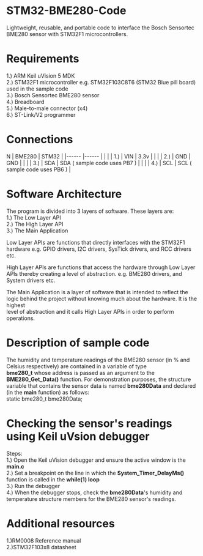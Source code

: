# STM32-BME280-Code
Lightweight, reusable, and portable code to interface the Bosch Sensortec BME280 sensor with STM32F1 microcontrollers.  
# Requirements
1.) ARM Keil uVision 5 MDK  
2.) STM32F1 microcontroller e.g. STM32F103C8T6 (STM32 Blue pill board) used in the sample code    
3.) Bosch Sensortec BME280 sensor  
4.) Breadboard  
5.) Male-to-male connector (x4)  
6.) ST-Link/V2 programmer  
# Connections  


  N   |  BME280     | STM32                           |
      |------       |------                           |
      |             |                                 |
1.)   |   VIN       |  3.3v                           |
      |             |                                 | 
2.)   |   GND       |  GND                            |
      |             |                                 |
3.)   |   SDA       |  SDA ( sample code uses PB7 )   |
      |             |                                 |
4.)   |   SCL       |  SCL ( sample code uses PB6 )   |
# Software Architecture  
The program is divided into 3 layers of software. These layers are:  
1.) The Low Layer API  
2.) The High Layer API  
3.) The Main Application  

Low Layer APIs are functions that directly interfaces with the STM32F1 hardware e.g. GPIO drivers, I2C drivers, SysTick drivers, and RCC drivers etc.  

High Layer APIs are functions that access the hardware through Low Layer APIs thereby creating a level of abstraction. e.g. BME280 drivers, and System drivers etc.

The Main Application is a layer of software that is intended to reflect the logic behind the project without knowing much about the hardware. It is the highest  
level of abstraction and it calls High Layer APIs in order to perform operations.  
# Description of sample code  
The humidity and temperature readings of the BME280 sensor (in % and Celsius respectively) are contained in a variable of type   
**bme280_t** whose address is passed as an argument to the **BME280_Get_Data()** function. For demonstration purposes, the structure variable that contains the sensor data is named **bme280Data** and declared (in the **main** function) as follows:  
    static bme280_t bme280Data;  
 
 # Checking the sensor's readings using Keil uVsion debugger  
 Steps:  
 1.) Open the Keil uVision debugger and ensure the active window is the **main.c**  
 2.) Set a breakpoint on the line in which the **System_Timer_DelayMs()** function is called in the **while(1) loop**  
 3.) Run the debugger  
 4.) When the debugger stops, check the **bme280Data**'s humidity and temperature structure members for the BME280 sensor's readings.  
 # Additional resources  
 1.)RM0008 Reference manual  
 2.)STM32F103x8 datasheet  
    
